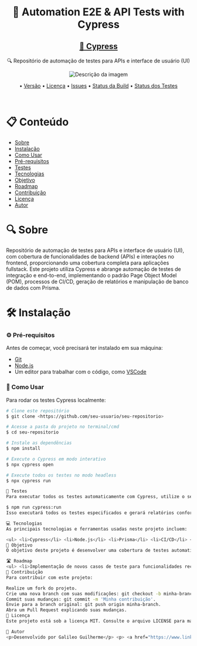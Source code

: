 <h1 align="center">🔧 Automation E2E & API Tests with Cypress</h1>

<h2 align="center"> 
  <a href="https://www.cypress.io/">🚀 Cypress</a> 
</h2> 
<p align="center">🔍 Repositório de automação de testes para APIs e interface de usuário (UI)</p>

<p align="center">
  <img src="https://pbs.twimg.com/profile_images/1512090708181725184/KAPAXmDg_400x400.jpg" alt="Descrição da imagem">
</p>

<p align="center"> 
  • <a href="https://img.shields.io/github/v/release/seu-usuario/seu-repositorio">Versão</a>
  • <a href="https://img.shields.io/github/license/seu-usuario/seu-repositorio">Licença</a> 
  • <a href="https://img.shields.io/github/issues/seu-usuario/seu-repositorio">Issues</a> 
  • <a href="https://img.shields.io/github/actions/workflow/status/seu-usuario/seu-repositorio/ci.yml">Status da Build</a> 
  • <a href="https://img.shields.io/github/test-status/seu-usuario/seu-repositorio">Status dos Testes</a> 
</p>
<br>

# 📋 Conteúdo
<!--ts-->
* [Sobre](#sobre)
* [Instalação](#instalação)
* [Como Usar](#como-usar)
* [Pré-requisitos](#pré-requisitos)
* [Testes](#testes)
* [Tecnologias](#tecnologias)
* [Objetivo](#objetivo)
* [Roadmap](#roadmap)
* [Contribuição](#contribuição)
* [Licença](#licença)
* [Autor](#autor)
<!--te-->

# 🔍 Sobre
Repositório de automação de testes para APIs e interface de usuário (UI), com cobertura de funcionalidades de backend (APIs) e interações no frontend, proporcionando uma cobertura completa para aplicações fullstack. Este projeto utiliza Cypress e abrange automação de testes de integração e end-to-end, implementando o padrão Page Object Model (POM), processos de CI/CD, geração de relatórios e manipulação de banco de dados com Prisma.

# 🛠 Instalação

### ⚙️ Pré-requisitos
Antes de começar, você precisará ter instalado em sua máquina:
<ul>
  <li><a href="https://git-scm.com/downloads">Git</a></li>
  <li><a href="https://nodejs.org/pt/download/prebuilt-installer">Node.js</a></li>
  <li>Um editor para trabalhar com o código, como <a href="https://code.visualstudio.com/download">VSCode</a></li>
</ul>

### 🚀 Como Usar
Para rodar os testes Cypress localmente:
```bash
# Clone este repositório
$ git clone <https://github.com/seu-usuario/seu-repositorio>

# Acesse a pasta do projeto no terminal/cmd
$ cd seu-repositorio

# Instale as dependências
$ npm install

# Execute o Cypress em modo interativo
$ npx cypress open

# Execute todos os testes no modo headless
$ npx cypress run

🧪 Testes
Para executar todos os testes automaticamente com Cypress, utilize o seguinte comando:

$ npm run cypress:run
Isso executará todos os testes especificados e gerará relatórios conforme a configuração.

💻 Tecnologias
As principais tecnologias e ferramentas usadas neste projeto incluem:

<ul> <li>Cypress</li> <li>Node.js</li> <li>Prisma</li> <li>CI/CD</li> </ul>
🎯 Objetivo
O objetivo deste projeto é desenvolver uma cobertura de testes automatizados completa para APIs e interfaces de usuário, garantindo a qualidade e funcionalidade da aplicação através de práticas de teste E2E, integração, e validação de componentes front e backend.

🛣️ Roadmap
<ul> <li>Implementação de novos casos de teste para funcionalidades recentemente adicionadas</li> <li>Melhoria na cobertura dos testes E2E</li> <li>Otimização dos relatórios de teste</li> <li>Integração de novos métodos de manipulação de banco de dados</li> </ul>
🔗 Contribuição
Para contribuir com este projeto:

Realize um fork do projeto.
Crie uma nova branch com suas modificações: git checkout -b minha-branch.
Commit suas mudanças: git commit -m 'Minha contribuição'.
Envie para a branch original: git push origin minha-branch.
Abra um Pull Request explicando suas mudanças.
📝 Licença
Este projeto está sob a licença MIT. Consulte o arquivo LICENSE para mais detalhes.

👤 Autor
<p>Desenvolvido por Galileo Guilherme</p> <p> <a href="https://www.linkedin.com/in/galileo-guilherme-01996693/">LinkedIn</a> • <a href="https://github.com/GalileoGuilherme">GitHub</a> • Email: galileoguilhermeqa@gmail.com </p> ```